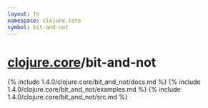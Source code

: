 ```yaml
---
layout: fn
namespace: clojure.core
symbol: bit-and-not
---
```


# [clojure.core](../)/bit-and-not

{% include 1.4.0/clojure.core/bit_and_not/docs.md %}
{% include 1.4.0/clojure.core/bit_and_not/examples.md %}
{% include 1.4.0/clojure.core/bit_and_not/src.md %}

